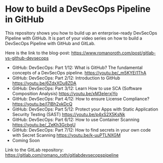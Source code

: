 # How to build a DevSecOps Pipeline in GitHub
This repository shows you how to build up an enterprise-ready DevSecOps Pipeline with GitHub. 
It is part of your video series on how to build a DevSecOps Pipeline with GitHub and GitLab.

Here is the link to the blog-post: https://www.romanoroth.com/post/gitlab-vs-github-devsecops

- GitHub: DevSecOps: Part 1/12: What is GitHub? The fundamental concepts of a DevSecOps pipeline. https://youtu.be/_m5KYEi1ThA
- GitHub: DevSecOps: Part 2/12: Introduction to GitHub https://youtu.be/6ZdxXDu8ZDA 
- GitHub: DevSecOps: Part 3/12: Learn How to use SCA (Software Composition Analysis) https://youtu.be/xM3elerxjYo
- GitHub: DevSecOps: Part 4/12: How to ensure License Compliance? https://youtu.be/l7IBh2xkDcQ
- GitHub: DevSecOps: Part 5/12: Protect your Apps with Static Application Security Testing (SAST) https://youtu.be/p4xS2X5KsNk
- GitHub: DevSecOps: Part 6/12: How to use Container Scanning https://youtu.be/_ZeKh3GcbgU
- GitHub: DevSecOps: Part 7/12: How to find secrets in your own code with Secret Scanning https://youtu.be/k-uuPTLNXGM 
- Coming Soon


Link to the GitLab repository: https://gitlab.com/romano_roth/gitlabdevsecopspipeline
